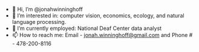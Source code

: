 - 👋 Hi, I’m @jonahwinninghoff
- 👀 I’m interested in: computer vision, economics, ecology, and natural language processing.
- 🌱 I’m currently employed: National Deaf Center data analyst
- 📫 How to reach me: Email - jonah.winninghoff@gmail.com and Phone # - 478-200-8116

<!---
jonahwinninghoff/jonahwinninghoff is a ✨ special ✨ repository because its `README.md` (this file) appears on your GitHub profile.
You can click the Preview link to take a look at your changes.
--->
